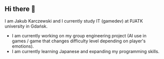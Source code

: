 ## Hi there 👋

I am Jakub Karczewski and I currently study IT (gamedev) at PJATK university in Gdańsk.

-  I am currently working on my group engineering project (AI use in games / game that changes difficulty level depending on player's emotions).
-  I am currently learning Japanese and expanding my programming skills.

<!--
**KubeNaxe/KubeNaxe** is a ✨ _special_ ✨ repository because its `README.md` (this file) appears on your GitHub profile.

Here are some ideas to get you started:

- 🔭 I’m currently working on ...
- 🌱 I’m currently learning ...
- 👯 I’m looking to collaborate on ...
- 🤔 I’m looking for help with ...
- 💬 Ask me about ...
- 📫 How to reach me: ...
- 😄 Pronouns: ...
- ⚡ Fun fact: ...
-->
